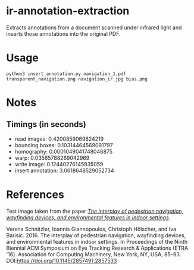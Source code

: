 # ir-annotation-extraction
Extracts annotations from a document scanned under infrared light and inserts those annotations into the original PDF.

# Usage

`python3 insert_annotation.py navigation_1.pdf transparent_navigation.png navigation_ir.jpg bias.png`

# Notes

## Timings (in seconds)

 * read images: 0.4200859069824219
 * bounding boxes: 0.10314464569091797
 * homography: 0.0001049041748046875
 * warp: 0.03565788269042969
 * write image: 0.12440276145935059
 * insert annotation: 3.0618648529052734

# References

Test image taken from the paper *[The interplay of pedestrian navigation, wayfinding devices, and environmental features in indoor settings](https://dl.acm.org/doi/abs/10.1145/2857491.2857533)*.

Verena Schnitzler, Ioannis Giannopoulos, Christoph Hölscher, and Iva Barisic. 2016. The interplay of pedestrian navigation, wayfinding devices, and environmental features in indoor settings. In Proceedings of the Ninth Biennial ACM Symposium on Eye Tracking Research & Applications (ETRA '16). Association for Computing Machinery, New York, NY, USA, 85–93. DOI:https://doi.org/10.1145/2857491.2857533
